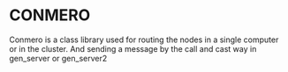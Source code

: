 CONMERO
=======

Conmero is a class library used for routing the nodes in a single computer or in the cluster. And sending a message by the call and cast way in gen_server or gen_server2 
